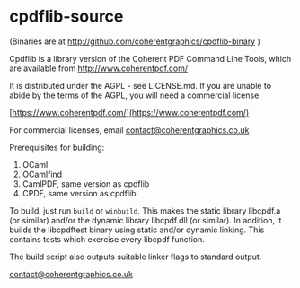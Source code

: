 cpdflib-source
==============

(Binaries are at http://github.com/coherentgraphics/cpdflib-binary )

Cpdflib is a library version of the Coherent PDF Command Line Tools, which are
available from http://www.coherentpdf.com/

It is distributed under the AGPL - see LICENSE.md. If you are unable to abide
by the terms of the AGPL, you will need a commercial license.

[https://www.coherentpdf.com/](https://www.coherentpdf.com/)

For commercial licenses, email
[contact@coherentgraphics.co.uk](mailto:contact@coherentgraphics.co.uk)

Prerequisites for building:

1. OCaml
2. OCamlfind
3. CamlPDF, same version as cpdflib
4. CPDF, same version as cpdflib

To build, just run `build` or `winbuild`. This makes the static library
libcpdf.a (or similar) and/or the dynamic library libcpdf.dll (or similar). In
addition, it builds the libcpdftest binary using static and/or dynamic linking.
This contains tests which exercise every libcpdf function.

The build script also outputs suitable linker flags to standard output.

contact@coherentgraphics.co.uk
